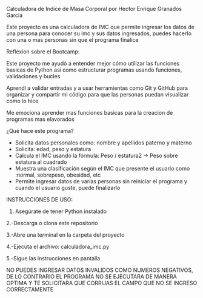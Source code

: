 Calculadora de Indice de Masa Corporal por Hector Enrique Granados Garcia

Este proyecto es una calculadora de IMC que permite ingresar los datos de una persona para conocer su imc y sus datos ingresados, puedes hacerlo con una o mas personas sin que el programa finalice

Reflexion sobre el Bootcamp:

Este proyecto me ayudó a entender mejor cómo utilizar las funciones basicas de Python asi como estructurar programas usando funciones, validaciones y bucles

Aprendí a validar entradas y a usar herramientas como Git y GitHub para organizar y compartir mi código para que las personas puedan visualizar como lo hice

Me emociona aprender mas funciones basicas para la creacion de programas mas elavorados

¿Qué hace este programa?

- Solicita datos personales como: nombre y apellidos paterno y materno
- Solicita: edad, peso y estatura
- Calcula el IMC usando la fórmula:  Peso / estatura2   -> Peso sobre estatura al cuadrado
- Muestra una clasificación según el IMC que presente el usuario como :normal, sobrepeso, obesidad, etc
- Permite ingresar datos de varias personas sin reiniciar el programa y cuando el usuario guste, puede finalizarlo


 INSTRUCCIONES DE USO:

1. Asegúrate de tener Python instalado

2.-Descarga o clona este repositorio

3.-Abre una terminal en la carpeta del proyecto

4.-Ejecuta el archivo: calculadora_imc.py

5.-Sigue las instrucciones en pantalla

NO PUEDES INGRESAR DATOS INVALIDOS COMO NUMEROS NEGATIVOS, DE LO CONTRARIO EL PROGRAMA NO SE EJECUTARA DE MANERA OPTIMA Y TE SOLICITARA QUE CORRIJAS EL CAMPO QUE NO SE INGRESO CORRECTAMENTE


